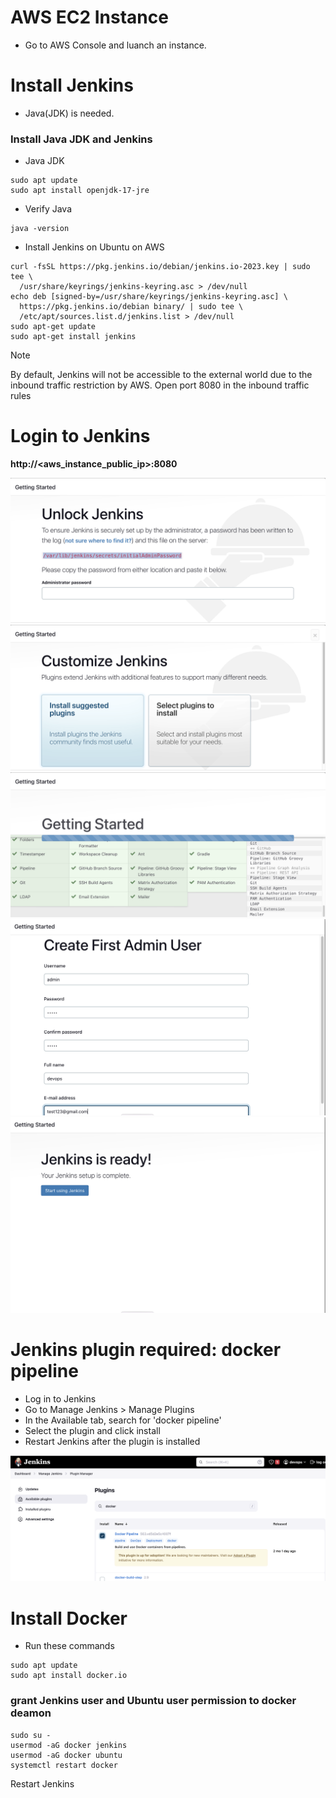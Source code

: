 # AWS EC2 Instance
- Go to AWS Console and luanch an instance.

# Install Jenkins
- Java(JDK) is needed.

### Install Java JDK and Jenkins
- Java JDK
```
sudo apt update
sudo apt install openjdk-17-jre
```
- Verify Java
```
java -version
```
- Install Jenkins on Ubuntu on AWS
```
curl -fsSL https://pkg.jenkins.io/debian/jenkins.io-2023.key | sudo tee \
  /usr/share/keyrings/jenkins-keyring.asc > /dev/null
echo deb [signed-by=/usr/share/keyrings/jenkins-keyring.asc] \
  https://pkg.jenkins.io/debian binary/ | sudo tee \
  /etc/apt/sources.list.d/jenkins.list > /dev/null
sudo apt-get update
sudo apt-get install jenkins
```
> [!NOTE]
> By default, Jenkins will not be accessible to the external world due to the inbound traffic restriction by AWS. Open port 8080 in the inbound traffic rules

# Login to Jenkins

**http://<aws_instance_public_ip>:8080**

![unlock](/img/unlock.png)
![plugins](/img/plugins.png)
![get_started](/img/get_started.png)
![createAdmin](/img/createAdmin.png)
![ready](/img/ready.png)

# Jenkins plugin required: docker pipeline
- Log in to Jenkins
- Go to Manage Jenkins > Manage Plugins
- In the Available tab, search for 'docker pipeline'
- Select the plugin and click install
- Restart Jenkins after the plugin is installed
  
![jenkins_docker_pipeline_plugin](/img/jenkins_docker_pipeline_plugin.png)

# Install Docker 
- Run these commands
```
sudo apt update
sudo apt install docker.io
```
### grant Jenkins user and Ubuntu user permission to docker deamon
```
sudo su - 
usermod -aG docker jenkins
usermod -aG docker ubuntu
systemctl restart docker
```
Restart Jenkins
